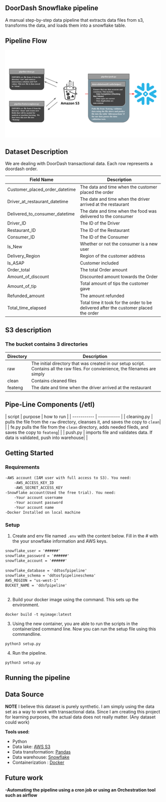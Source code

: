 ## DoorDash Snowflake pipeline

A manual step-by-step data pipeline that extracts data files from s3, transforms the data, and loads them into a snowflake table. 



## Pipeline Flow
![alt text](pipepic.svg)





## Dataset Description

We are dealing with DoorDash transactional data. Each row represents a doordash order.


| Field Name      | Description |
| ----------- | ----------- |
| Customer_placed_order_datetime      | The data and time when the customer placed the order |
| Driver_at_restaurant_datetime  | The date and time when the driver arrived at the restaurant|
| Delivered_to_consumer_datetime   | The date and time when the food was delivered to the consumer    |
| Driver_ID   | The ID of the Driver      |
| Restaurant_ID  | The ID of the Restaurant      |
| Consumer_ID  | The ID of the Consumer    |
| Is_New  |  Whether or not the consumer is a new user |
| Delivery_Region  | Region of the customer address |
| Is_ASAP | Customer included|
| Order_total | The total Order amount  |
| Amount_of_discount | Discounted amount towards the Order | 
| Amount_of_tip| Total amount of tips the customer gave|
| Refunded_amount | The amount refunded  | 
| Total_time_elapsed | Total time it took for the order to be delivered after the customer placed the order | 



## S3 description

### The bucket contains 3 directories

| Directory    | Description |
| ----------- | ----------- |
| raw    | The initial directory that was created in our setup script. Contains all the raw files. For convienience, the filenames are simply  |
| clean | Contains cleaned files |
| feateng | The date and time when the driver arrived at the restaurant|




## Pipe-Line Components (/etl)

| script   | purpose | how to run |
| ----------- | ----------- |
| cleaning.py     | pulls the file from the `raw` directory, cleanses it, and saves the copy to `clean`| |
| fe.py  pulls the file from the `clean` directory, adds needed fileds, and saves the copy to `feateng`| |
| push.py  | imports file and validates data. If data is validated, push into warehouse| |


## Getting Started

### Requirements
    -AWS account (IAM user with full access to S3). You need:
        -AWS_ACCESS_KEY_ID
        -AWS_SECRET_ACCESS_KEY
    -SnowFlake account(Used the free trial). You need:
        -Your account username
        -Your account password
        -Your account name
    -Docker Installed on local machine
### Setup

1. Create and env file named `.env` with the content below. Fill in the # with the your snowflake information and AWS keys.

```
snowflake_user = '######'
snowflake_password = '######'
snowflake_account = '######'

snowflake_database = 'ddtosfpipeline' 
snowflake_schema = 'ddtosfpipelineschema' 
AWS_REGION = "us-west-1" 
BUCKET_NAME = 'ddsfpipeline' 


```

2. Build your docker image using the command. This sets up the environment.

```
docker build -t myimage:latest 
```

3. Using the new container, you are able to run the scripts in the containerized command line. Now you can run the setup file using this commandline.

```
python3 setup.py
```

4. Run the pipeline.
```
python3 setup.py
```





## Running the pipeline 


## Data Source


<b>NOTE</b> I believe this dataset is purely synthetic. I am simply using the data set as a way to work with transactional data. Since I am creating this project for learning purposes, the actual data does not really matter. (Any dataset could work)



<b> Tools used:</b>
- Python
- Data lake: [AWS S3](https://aws.amazon.com/s3/)
- Data transformation: [Pandas](https://www.getdbt.com/)
- Data warehouse: [Snowflake](https://cloud.google.com/bigquery)
- Containerization : [Docker](https://www.docker.com/)
<b>


## Future work

-Automating the pipeline using a cron job or using an Orchestration tool such as airflow



